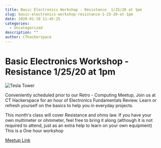```yaml
---
title: Basic Electronics Workshop - Resistance  1/25/20 at 1pm
slug: basic-electronics-workshop-resistance-1-25-20-at-1pm
date: 2020-01-10 11:45:25
categories:
  - Uncategorized
description: ""
author: CThackerspace
---
```


# Basic Electronics Workshop - Resistance 1/25/20 at 1pm

![Tesla Tower](/uploads/2020/01/tesla-tower.jpg)

Conveniently scheduled prior to our Retro - Computing Meetup, Join us at CT Hackerspace for an hour of Electronics Fundamentals Review. Learn or refresh yourself on the basics to help you in everyday projects.

This month's class will cover Resistance and ohms law. If you have your own multimeter or ohmmeter, feel free to bring it along (although it is not required to attend, just as an extra help to learn on your own equipment) This is a One hour workshop

[Meetup Link](https://www.meetup.com/CT-Hackerspace/events/267808914/)
